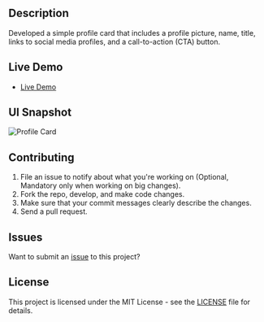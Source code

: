 ## Description

Developed a simple profile card that includes a profile picture, name, title, links to social media profiles, and a call-to-action (CTA) button.

## Live Demo

- [Live Demo](https://profile-card869.netlify.app/)

## UI Snapshot

![Profile Card]()

## Contributing

1. File an issue to notify about what you're working on (Optional, Mandatory only when working on big changes).
2. Fork the repo, develop, and make code changes.
3. Make sure that your commit messages clearly describe the changes.
4. Send a pull request.

## Issues

Want to submit an [issue](https://github.com/neerajsingh869/profile-card/issues) to this project?

## License

This project is licensed under the MIT License - see the [LICENSE](https://choosealicense.com/licenses/mit/) file for details.
